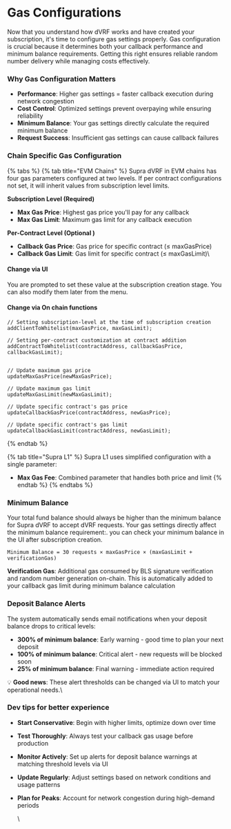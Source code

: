 # Gas Configurations

Now that you understand how dVRF works and have created your subscription, it's time to configure gas settings properly. Gas configuration is crucial because it determines both your callback performance and minimum balance requirements. Getting this right ensures reliable random number delivery while managing costs effectively.

### Why Gas Configuration Matters

* **Performance**: Higher gas settings = faster callback execution during network congestion
* **Cost Control**: Optimized settings prevent overpaying while ensuring reliability
* **Minimum Balance**: Your gas settings directly calculate the required minimum balance
* **Request Success**: Insufficient gas settings can cause callback failures

### Chain Specific Gas Configuration

{% tabs %}
{% tab title="EVM Chains" %}
Supra dVRF in EVM chains has four gas parameters configured at two levels.  If per contract configurations not set,  it will inherit values from subscription level limits.&#x20;

**Subscription Level (Required)**

* **Max Gas Price**: Highest gas price you'll pay for any callback
* **Max Gas Limit**: Maximum gas limit for any callback execution

**Per-Contract Level (Optional )**

* **Callback Gas Price**: Gas price for specific contract (≤ maxGasPrice)
* **Callback Gas Limit**: Gas limit for specific contract (≤ maxGasLimit)\


#### Change via UI

You are prompted to set these value at the subscription creation stage.  You can also modify them later from the menu.&#x20;

#### Change via On chain functions

```solidity
// Setting subscription-level at the time of subscription creation
addClientToWhitelist(maxGasPrice, maxGasLimit);

// Setting per-contract customization at contract addition
addContractToWhitelist(contractAddress, callbackGasPrice, callbackGasLimit);


// Update maximum gas price
updateMaxGasPrice(newMaxGasPrice);

// Update maximum gas limit  
updateMaxGasLimit(newMaxGasLimit);

// Update specific contract's gas price
updateCallbackGasPrice(contractAddress, newGasPrice);

// Update specific contract's gas limit
updateCallbackGasLimit(contractAddress, newGasLimit);
```
{% endtab %}

{% tab title="Supra L1" %}
&#x20;Supra L1 uses simplified configuration with a single parameter:

* **Max Gas Fee**: Combined parameter that handles both price and limit
{% endtab %}
{% endtabs %}



### Minimum Balance

Your total fund balance should always be higher than the minimum balance for Supra dVRF to accept dVRF requests. Your gas settings directly affect the minimum balance requirement:. you can check your minimum balance in the UI after subscription creation.&#x20;

```
Minimum Balance = 30 requests × maxGasPrice × (maxGasLimit + verificationGas)
```

**Verification Gas**: Additional gas consumed by BLS signature verification and random number generation on-chain. This is automatically added to your callback gas limit during minimum balance calculation

### Deposit Balance Alerts

The system automatically sends email notifications when your  deposit balance drops to critical levels:

* **300% of minimum balance**: Early warning - good time to plan your next deposit
* **100% of minimum balance**: Critical alert - new requests will be blocked soon
* **25% of minimum balance**: Final warning - immediate action required

💡 **Good news**: These alert thresholds can be changed via UI to match your operational needs.\


### Dev tips for better experience

* **Start Conservative**: Begin with higher limits, optimize down over time
* **Test Thoroughly**: Always test your callback gas usage before production
* **Monitor Actively**: Set up alerts for deposit balance warnings at matching threshold levels via UI
* **Update Regularly**: Adjust settings based on network conditions and usage patterns
*   **Plan for Peaks**: Account for network congestion during high-demand periods

    \
